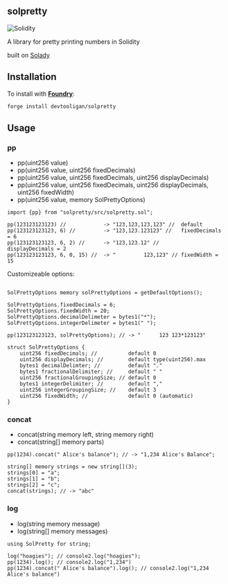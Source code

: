 ## solpretty
![Solidity][solidity-shield]

A library for pretty printing numbers in Solidity

built on [Solady](https://github.com/Vectorized/solady)

## Installation
To install with [**Foundry**](https://github.com/gakonst/foundry):

```sh
forge install devtooligan/solpretty
```

## Usage

### pp
 - pp(uint256 value)
 - pp(uint256 value, uint256 fixedDecimals)
 - pp(uint256 value, uint256 fixedDecimals, uint256 displayDecimals)
 - pp(uint256 value, uint256 fixedDecimals, uint256 displayDecimals, uint256 fixedWidth)
 - pp(uint256 value, memory SolPrettyOptions)

```solidity
import {pp} from "solpretty/src/solpretty.sol";

pp(123123123123) //            -> "123,123,123,123" //  default
pp(123123123123, 6) //         -> "123,123.123123" //   fixedDecimals = 6
pp(123123123123, 6, 2) //      -> "123,123.12" //       displayDecimals = 2
pp(123123123123, 6, 0, 15) //  -> "         123,123" // fixedWidth = 15
```

Customizeable options:

```solidity

SolPrettyOptions memory solPrettyOptions = getDefaultOptions();

SolPrettyOptions.fixedDecimals = 6;
SolPrettyOptions.fixedWidth = 20;
SolPrettyOptions.decimalDelimeter = bytes1("*");
SolPrettyOptions.integerDelimeter = bytes1(" ");

pp(123123123123, solPrettyOptions); // -> "      123 123*123123"

struct SolPrettyOptions {
    uint256 fixedDecimals; //          default 0
    uint256 displayDecimals; //        default type(uint256).max
    bytes1 decimalDelimter; //         default "."
    bytes1 fractionalDelimiter; //     default " "
    uint256 fractionalGroupingSize; // default 0
    bytes1 integerDelimiter; //        default ","
    uint256 integerGroupingSize; //    default 3
    uint256 fixedWidth; //             default 0 (automatic)
}

```

### concat
 - concat(string memory left, string memory right)
 - concat(string[] memory parts)

```solidity
pp(1234).concat(" Alice's balance"); // -> "1,234 Alice's Balance";

string[] memory strings = new string[](3);
strings[0] = "a";
strings[1] = "b";
strings[2] = "c";
concat(strings); // -> "abc"

```

### log
 - log(string memory message)
 - log(string[] memory messages)

```solidity
using SolPretty for string;

log("hoagies"); // console2.log("hoagies");
pp(1234).log(); // console2.log("1,234")
pp(1234).concat(" Alice's balance").log(); // console2.log("1,234 Alice's balance")

```

[solidity-shield]: https://img.shields.io/badge/solidity-%3E=0.8.4%20%3C=0.8.19-aa6746
